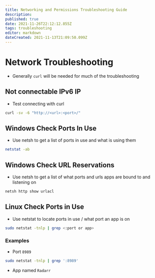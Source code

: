 ```yaml
---
title: Networking and Permissions Troubleshooting Guide
description: 
published: true
date: 2021-11-26T22:12:12.855Z
tags: troubleshooting
editor: markdown
dateCreated: 2021-11-13T21:09:50.099Z
---
```


# Network Troubleshooting

- Generally `curl` will be needed for much of the troubleshooting

## Not connectable IPv6 IP

- Test connecting with curl

```bash
curl -sv -6 "http://<url>:<port>/"
```

## Windows Check Ports In Use

- Use netsh to get a list of ports in use and what is using them

```bash
netstat -ab
```

## Windows Check URL Reservations

- Use netsh to get a list of what ports and urls apps are bound to and listening on

```bash
netsh http show urlacl
```

## Linux Check Ports in Use

- Use netstat to locate ports in use / what port an app is on

```bash
sudo netstat -tnlp | grep <:port or app>
```

### Examples

- Port `8989`

```bash
sudo netstat -tnlp | grep ':8989'
```

- App named `Radarr`